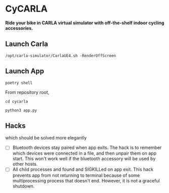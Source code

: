 # CyCARLA
**Ride your bike in CARLA virtual simulator with off-the-shelf indoor cycling accessories.**

## Launch Carla

```
/opt/carla-simulator/CarlaUE4.sh -RenderOffScreen
```

## Launch App

```
poetry shell
```
From repository root,
```
cd cycarla
```

```
python3 app.py
```

## Hacks

which should be solved more elegantly

+ [ ] Bluetooth devices stay paired when app exits. The hack is to remember which devices were connected in a file, and then unpair them on app start. This won't work well if the bluetooth accessory will be used by other hosts.
+ [ ] All child processes and found and SIGKILLed on app exit. This hack prevents app from not returning to terminal because of some multiprocessing process that doesn't end. However, it is not a graceful shutdown.
